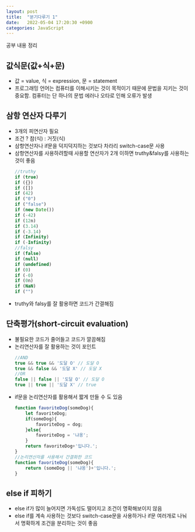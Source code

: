 ```yaml
---
layout: post
title:  "분기다루기 1"
date:   2022-05-04 17:20:30 +0900
categories: JavaScript
---
```


공부 내용 정리

## 값식문(값+식+문)
- 값 = value, 식 = expression, 문 = statement
- 프로그래밍 언어는 컴퓨터를 이해시키는 것이 목적이기 때문에 문법을 지키는 것이 중요함. 컴퓨터는 단 하나의 문법 에러나 오타로 인해 오류가 발생
  
## 삼항 연산자 다루기
- 3개의 피연산자 필요
- 조건 ? 참(식) : 거짓(식)
- 삼항연산자나 if문을 덕지덕지하는 것보다 차라리 switch-case문 사용
- 삼항연산자를 사용하려할때 사용할 연산자가 2개 이하면 truthy&falsy를 사용하는 것이 좋음
    ```js
    //truthy
    if (true)
    if ({})
    if ([])
    if (42)
    if ("0")
    if ("false")
    if (new Date())
    if (-42)
    if (12n)
    if (3.14)
    if (-3.14)
    if (Infinity)
    if (-Infinity)
    //falsy
    if (false)
    if (null)
    if (undefined)
    if (0)
    if (-0)
    if (0n)
    if (NaN)
    if ("")
    ```
- truthy와 falsy를 잘 활용하면 코드가 간결해짐

## 단축평가(short-circuit evaluation)
- 불필요한 코드가 줄어들고 코드가 깔끔해짐
- 논리연산자를 잘 활용하는 것이 포인트
  ```js
  //AND
  true && true && '도달 O' // 도달 O
  true && false && '도달 X' // 도달 X
  //OR
  false || false || '도달 O' // 도달 O
  true || true || '도달 X' // true
  ```
- if문을 논리연산자를 활용해서 짧게 만들 수 도 있음
  ```js
  function favoriteDog(someDog){
      let favoriteDog;
      if(someDog){
          favoriteDog = dog;
      }else{
          favoriteDog = '냐옹';
      }
      return favoriteDog+'입니다.';
  }
  //논리연산자를 사용해서 간결화한 코드
  function favoriteDog(someDog){
      return (someDog || '냐옹')+'입니다.';
  }
  ```

## else if 피하기
- else if가 많이 늘어지면 가독성도 떨어지고 조건이 명확해보이지 않음
- else if를 계속 사용하는 것보다 switch-case문을 사용하거나 if문 여러개로 나눠서 명확하게 조건을 분리하는 것이 좋음
